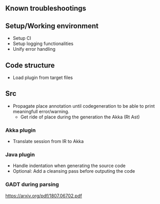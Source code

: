 ## Known troubleshootings

## Setup/Working environment
* Setup CI
* Setup logging functionalities
* Unify error handling

## Code structure
* Load plugin from target files

## Src 
* Propagate place annotation until codegeneration to be able to print meaningfull error/warning.
  * Get ride of place during the generation the Akka (Rt Ast)

### Akka plugin
* Translate session from IR to Akka

### Java plugin
* Handle indentation when generating the source code
* Optional: Add a cleansing pass before outputing the code

### GADT during parsing
https://arxiv.org/pdf/1807.06702.pdf